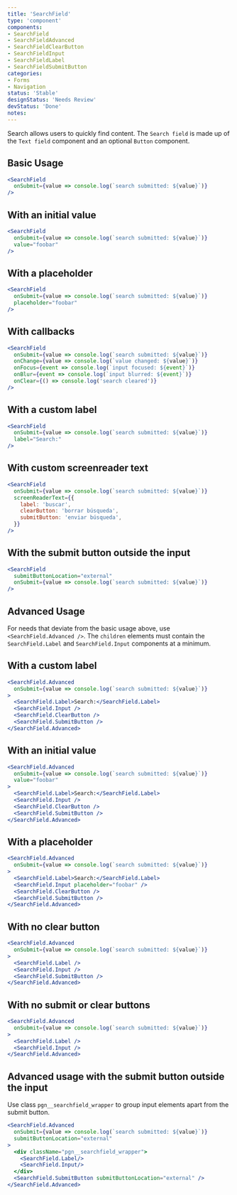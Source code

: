 ```yaml
---
title: 'SearchField'
type: 'component'
components:
- SearchField
- SearchFieldAdvanced
- SearchFieldClearButton
- SearchFieldInput
- SearchFieldLabel
- SearchFieldSubmitButton
categories:
- Forms
- Navigation
status: 'Stable'
designStatus: 'Needs Review'
devStatus: 'Done'
notes:
---
```


Search allows users to quickly find content. The ``Search field`` is made up of the ``Text field`` component and an optional ``Button`` component.

## Basic Usage

```jsx live=true
<SearchField
  onSubmit={value => console.log(`search submitted: ${value}`)}
/>
```

## With an initial value

```jsx live=true
<SearchField
  onSubmit={value => console.log(`search submitted: ${value}`)}
  value="foobar"
/>
```

## With a placeholder

```jsx live=true
<SearchField
  onSubmit={value => console.log(`search submitted: ${value}`)}
  placeholder="foobar"
/>
```

## With callbacks

```jsx live=true
<SearchField
  onSubmit={value => console.log(`search submitted: ${value}`)}
  onChange={value => console.log(`value changed: ${value}`)}
  onFocus={event => console.log(`input focused: ${event}`)}
  onBlur={event => console.log(`input blurred: ${event}`)}
  onClear={() => console.log('search cleared')}
/>
```

## With a custom label

```jsx live=true
<SearchField
  onSubmit={value => console.log(`search submitted: ${value}`)}
  label="Search:"
/>
```

## With custom screenreader text

```jsx live=true
<SearchField
  onSubmit={value => console.log(`search submitted: ${value}`)}
  screenReaderText={{
    label: 'buscar',
    clearButton: 'borrar búsqueda',
    submitButton: 'enviar búsqueda',
  }}
/>
```

## With the submit button outside the input

```jsx live=true
<SearchField
  submitButtonLocation="external"
  onSubmit={value => console.log(`search submitted: ${value}`)}
/>
```

## Advanced Usage

For needs that deviate from the basic usage above, use `<SearchField.Advanced />`. The `children` elements must contain the `SearchField.Label` and `SearchField.Input` components at a minimum.

## With a custom label

```jsx live=true
<SearchField.Advanced
  onSubmit={value => console.log(`search submitted: ${value}`)}
>
  <SearchField.Label>Search:</SearchField.Label>
  <SearchField.Input />
  <SearchField.ClearButton />
  <SearchField.SubmitButton />
</SearchField.Advanced>
```

## With an initial value

```jsx live=true
<SearchField.Advanced
  onSubmit={value => console.log(`search submitted: ${value}`)}
  value="foobar"
>
  <SearchField.Label>Search:</SearchField.Label>
  <SearchField.Input />
  <SearchField.ClearButton />
  <SearchField.SubmitButton />
</SearchField.Advanced>
```

## With a placeholder

```jsx live=true
<SearchField.Advanced
  onSubmit={value => console.log(`search submitted: ${value}`)}
>
  <SearchField.Label>Search:</SearchField.Label>
  <SearchField.Input placeholder="foobar" />
  <SearchField.ClearButton />
  <SearchField.SubmitButton />
</SearchField.Advanced>
```

## With no clear button

```jsx live=true
<SearchField.Advanced
  onSubmit={value => console.log(`search submitted: ${value}`)}
>
  <SearchField.Label />
  <SearchField.Input />
  <SearchField.SubmitButton />
</SearchField.Advanced>
```

## With no submit or clear buttons

```jsx live=true
<SearchField.Advanced
  onSubmit={value => console.log(`search submitted: ${value}`)}
>
  <SearchField.Label />
  <SearchField.Input />
</SearchField.Advanced>
```

## Advanced usage with the submit button outside the input

Use class `pgn__searchfield_wrapper` to group input elements apart from the submit button.

```jsx live=true
<SearchField.Advanced
  onSubmit={value => console.log(`search submitted: ${value}`)}
  submitButtonLocation="external"
>
  <div className="pgn__searchfield_wrapper">
    <SearchField.Label/>
    <SearchField.Input/>
  </div>
  <SearchField.SubmitButton submitButtonLocation="external" />
</SearchField.Advanced>
```
